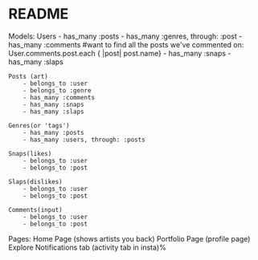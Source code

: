 # README

Models: 
    Users 
        - has_many :posts
        - has_many :genres, through: :post
        - has_many :comments
            #want to find all the posts we've commented on: User.comments.post.each { |post| post.name}
        - has_many :snaps
        - has_many :slaps

    Posts (art)
        - belongs_to :user 
        - belongs_to :genre
        - has_many :comments
        - has_many :snaps
        - has_many :slaps

    Genres(or 'tags')
        - has_many :posts
        - has_many :users, through: :posts

    Snaps(likes)
        - belongs_to :user
        - belongs_to :post

    Slaps(dislikes)
        - belongs_to :user
        - belongs_to :post

    Comments(input)
        - belongs_to :user
        - belongs_to :post


Pages: 
    Home Page (shows artists you back)
    Portfolio Page (profile page)
    Explore
    Notifications tab (activity tab in insta)%        